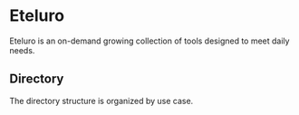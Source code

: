 # Eteluro

Eteluro is an on-demand growing collection of tools designed to meet daily needs.

## Directory

The directory structure is organized by use case.
